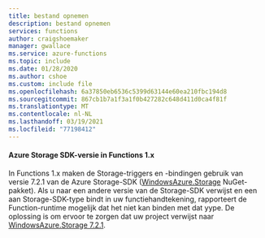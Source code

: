 ```yaml
---
title: bestand opnemen
description: bestand opnemen
services: functions
author: craigshoemaker
manager: gwallace
ms.service: azure-functions
ms.topic: include
ms.date: 01/28/2020
ms.author: cshoe
ms.custom: include file
ms.openlocfilehash: 6a37850eb6536c5399d63144e60ea210fbc194d8
ms.sourcegitcommit: 867cb1b7a1f3a1f0b427282c648d411d0ca4f81f
ms.translationtype: MT
ms.contentlocale: nl-NL
ms.lasthandoff: 03/19/2021
ms.locfileid: "77198412"
---
```

#### <a name="azure-storage-sdk-version-in-functions-1x"></a>Azure Storage SDK-versie in Functions 1.x

In Functions 1.x maken de Storage-triggers en -bindingen gebruik van versie 7.2.1 van de Azure Storage-SDK ([WindowsAzure.Storage](https://www.nuget.org/packages/WindowsAzure.Storage/7.2.1) NuGet-pakket). Als u naar een andere versie van de Storage-SDK verwijst en een aan Storage-SDK-type bindt in uw functiehandtekening, rapporteert de Function-runtime mogelijk dat het niet kan binden met dat yype. De oplossing is om ervoor te zorgen dat uw project verwijst naar [WindowsAzure.Storage 7.2.1](https://www.nuget.org/packages/WindowsAzure.Storage/7.2.1).
